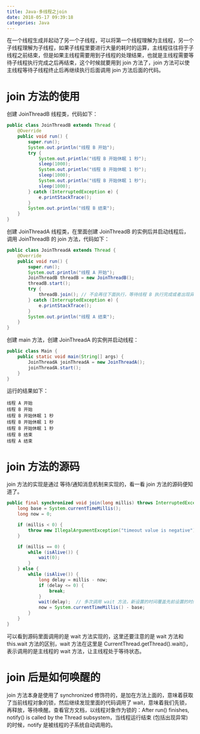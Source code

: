 ```yaml
---
title: Java-多线程之join
date: 2018-05-17 09:39:18
categories: Java
---
```


在一个线程生成并起动了另一个子线程，可以将第一个线程理解为主线程，另一个子线程理解为子线程，如果子线程里要进行大量的耗时的运算，主线程往往将于子线程之前结束，但是如果主线程需要用到子线程的处理结果，也就是主线程需要等待子线程执行完成之后再结束，这个时候就要用到 join 方法了，join 方法可以使主线程等待子线程终止后再继续执行后面调用 join 方法后面的代码。

# join 方法的使用

创建 JoinThreadB 线程类，代码如下：

```java
public class JoinThreadB extends Thread {
    @Override
    public void run() {
        super.run();
        System.out.println("线程 B 开始");
        try {
            System.out.println("线程 B 开始休眠 1 秒");
            sleep(1000);
            System.out.println("线程 B 开始休眠 1 秒");
            sleep(1000);
            System.out.println("线程 B 开始休眠 1 秒");
            sleep(1000);
        } catch (InterruptedException e) {
            e.printStackTrace();
        }
        System.out.println("线程 B 结束");
    }
}
```

<!-- more -->

创建 JoinThreadA 线程类，在里面创建 JoinThreadB 的实例后并启动线程后，调用 JoinThreadB 的 join 方法，代码如下：

```java
public class JoinThreadA extends Thread {
    @Override
    public void run() {
        super.run();
        System.out.println("线程 A 开始");
        JoinThreadB threadB = new JoinThreadB();
        threadB.start();
        try {
            threadB.join(); // 不会再往下面执行，等待线程 B 执行完成或者出现异常倒是线程退出
        } catch (InterruptedException e) {
            e.printStackTrace();
        }
        System.out.println("线程 A 结束");
    }
}
```

创建 main 方法，创建 JoinThreadA 的实例并启动线程：

```java
public class Main {
    public static void main(String[] args) {
        JoinThreadA joinThreadA = new JoinThreadA();
        joinThreadA.start();
    }
}
```

运行的结果如下：

```text
线程 A 开始
线程 B 开始
线程 B 开始休眠 1 秒
线程 B 开始休眠 1 秒
线程 B 开始休眠 1 秒
线程 B 结束
线程 A 结束
```

# join 方法的源码

join 方法的实现是通过 等待/通知消息机制来实现的，看一看 join 方法的源码便知道了。

```java
public final synchronized void join(long millis) throws InterruptedException {
    long base = System.currentTimeMillis();
    long now = 0;

    if (millis < 0) {
        throw new IllegalArgumentException("timeout value is negative");
    }

    if (millis == 0) {
        while (isAlive()) {
            wait(0);
        }
    } else {
        while (isAlive()) {
            long delay = millis - now;
            if (delay <= 0) {
                break;
            }
            wait(delay);  // 多次调用 wait 方法，新设置的时间覆盖先前设置的时间
            now = System.currentTimeMillis() - base;
        }
    }
}
```

可以看到源码里面调用的是 wait 方法实现的，这里还要注意的是 wait 方法和 this.wait 方法的区别，wait 方法在这里是 CurrentThread.getThread().wait()，表示调用的是主线程的 wait 方法，让主线程处于等待状态。

# join 后是如何唤醒的

join 方法本身是使用了 synchronized 修饰符的，是加在方法上面的，意味着获取了当前线程对象的锁，然后继续发现里面的代码调用了 wait，意味着我们先锁，再释放，等待唤醒。查看官方文档，以线程对象作为锁的：After run() finishes, notify() is called by the Thread subsystem，当线程运行结束 (包括出现异常) 的时候，notify 是被线程的子系统自动调用的。
